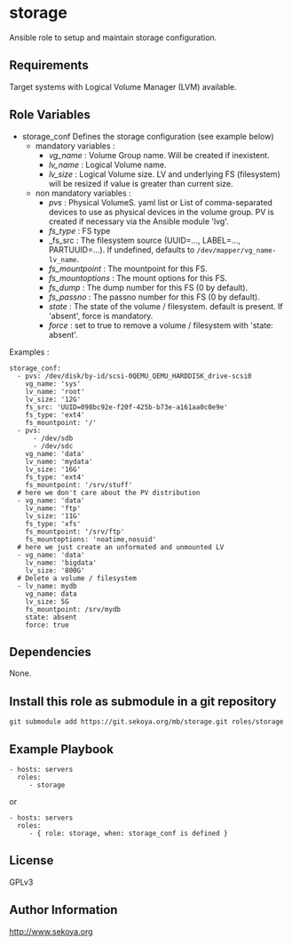 # storage

Ansible role to setup and maintain storage configuration.

## Requirements

Target systems with Logical Volume Manager (LVM) available.

## Role Variables

- storage_conf
  Defines the storage configuration (see example below)
  - mandatory variables :
    - _vg_name_ : Volume Group name. Will be created if inexistent.
    - _lv_name_ : Logical Volume name.
    - _lv_size_ : Logical Volume size. LV and underlying FS (filesystem) will
      be resized if value is greater than current size.
  - non mandatory variables :
    - _pvs_ : Physical VolumeS.
      yaml list or List of comma-separated devices to use as physical devices
      in the volume group. PV is created if necessary via the Ansible module
      'lvg'.
    - _fs_type_ : FS type
    - _fs_src : The filesystem source (UUID=..., LABEL=..., PARTUUID=...).
      If undefined, defaults to `/dev/mapper/vg_name-lv_name`.
    - _fs_mountpoint_ : The mountpoint for this FS.
    - _fs_mountoptions_ : The mount options for this FS.
    - _fs_dump_ : The dump number for this FS (0 by default).
    - _fs_passno_ : The passno number for this FS (0 by default).
    - _state_ : The state of the volume / filesystem.
      default is present. If 'absent', force is mandatory.
    - _force_ : set to true to remove a volume / filesystem with 'state: absent'.

Examples :

    storage_conf:
      - pvs: /dev/disk/by-id/scsi-0QEMU_QEMU_HARDDISK_drive-scsi0
        vg_name: 'sys'
        lv_name: 'root'
        lv_size: '12G'
        fs_src: 'UUID=098bc92e-f20f-425b-b73e-a161aa0c0e9e'
        fs_type: 'ext4'
        fs_mountpoint: '/'
      - pvs:
          - /dev/sdb
          - /dev/sdc
        vg_name: 'data'
        lv_name: 'mydata'
        lv_size: '16G'
        fs_type: 'ext4'
        fs_mountpoint: '/srv/stuff'
      # here we don't care about the PV distribution
      - vg_name: 'data'
        lv_name: 'ftp'
        lv_size: '11G'
        fs_type: 'xfs'
        fs_mountpoint: '/srv/ftp'
        fs_mountoptions: 'noatime,nosuid'
      # here we just create an unformated and unmounted LV
      - vg_name: 'data'
        lv_name: 'bigdata'
        lv_size: '800G'
      # Delete a volume / filesystem
      - lv_name: mydb
        vg_name: data
        lv_size: 5G
        fs_mountpoint: /srv/mydb
        state: absent
        force: true

## Dependencies

None.

## Install this role as submodule in a git repository

`git submodule add https://git.sekoya.org/mb/storage.git roles/storage`

## Example Playbook

    - hosts: servers
      roles:
         - storage
or

    - hosts: servers
      roles:
         - { role: storage, when: storage_conf is defined }

## License

GPLv3

## Author Information

http://www.sekoya.org
